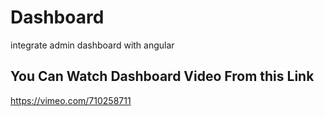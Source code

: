
# Dashboard
integrate admin dashboard with angular 
## You Can Watch Dashboard Video From this Link
https://vimeo.com/710258711

